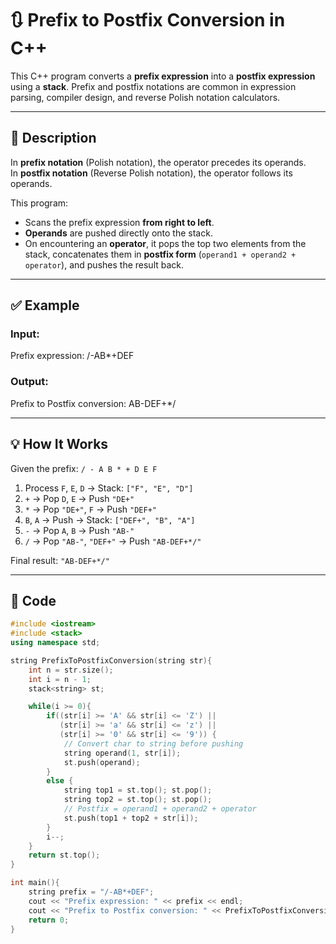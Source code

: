 # 🔃 Prefix to Postfix Conversion in C++

This C++ program converts a **prefix expression** into a **postfix expression** using a **stack**. Prefix and postfix notations are common in expression parsing, compiler design, and reverse Polish notation calculators.

---

## 📌 Description

In **prefix notation** (Polish notation), the operator precedes its operands.  
In **postfix notation** (Reverse Polish notation), the operator follows its operands.

This program:
- Scans the prefix expression **from right to left**.
- **Operands** are pushed directly onto the stack.
- On encountering an **operator**, it pops the top two elements from the stack, concatenates them in **postfix form** (`operand1 + operand2 + operator`), and pushes the result back.

---

## ✅ Example

### Input:

Prefix expression: /-AB*+DEF  

### Output:  

Prefix to Postfix conversion: AB-DEF+*/  


---

## 💡 How It Works

Given the prefix: `/ - A B * + D E F`

1. Process `F`, `E`, `D` → Stack: `["F", "E", "D"]`
2. `+` → Pop `D`, `E` → Push `"DE+"`
3. `*` → Pop `"DE+"`, `F` → Push `"DEF+"`
4. `B`, `A` → Push → Stack: `["DEF+", "B", "A"]`
5. `-` → Pop `A`, `B` → Push `"AB-"`
6. `/` → Pop `"AB-"`, `"DEF+"` → Push `"AB-DEF+*/"`

Final result: `"AB-DEF+*/"`

---

## 🧠 Code

```cpp
#include <iostream>
#include <stack>
using namespace std;

string PrefixToPostfixConversion(string str){
    int n = str.size();
    int i = n - 1;
    stack<string> st;

    while(i >= 0){
        if((str[i] >= 'A' && str[i] <= 'Z') || 
           (str[i] >= 'a' && str[i] <= 'z') ||
           (str[i] >= '0' && str[i] <= '9')) {
            // Convert char to string before pushing
            string operand(1, str[i]);
            st.push(operand);
        }
        else {
            string top1 = st.top(); st.pop();
            string top2 = st.top(); st.pop();
            // Postfix = operand1 + operand2 + operator
            st.push(top1 + top2 + str[i]);
        }
        i--;
    }
    return st.top();
}

int main(){
    string prefix = "/-AB*+DEF";
    cout << "Prefix expression: " << prefix << endl;
    cout << "Prefix to Postfix conversion: " << PrefixToPostfixConversion(prefix) << endl;
    return 0;
}

